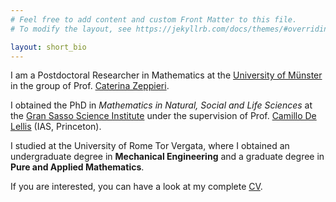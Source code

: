 ```yaml
---
# Feel free to add content and custom Front Matter to this file.
# To modify the layout, see https://jekyllrb.com/docs/themes/#overriding-theme-defaults

layout: short_bio
---
```

I am a Postdoctoral Researcher in Mathematics at the [University of Münster](https://www.uni-muenster.de/MathematicsMuenster/) in the group of Prof. [Caterina Zeppieri](https://www.uni-muenster.de/AMM/zeppieri/team/caterina_zeppieri.shtml).

I obtained the PhD in *Mathematics in Natural, Social and Life Sciences* at the [Gran Sasso Science Institute](https://www.gssi.it) under the supervision of Prof. [Camillo De Lellis](https://www.math.ias.edu/delellis/) (IAS, Princeton).

I studied at the University of Rome Tor Vergata, where I obtained an undergraduate degree in **Mechanical Engineering** and a graduate degree in **Pure and Applied Mathematics**.

If you are interested, you can have a look at my complete [CV](/assets/cv.pdf).